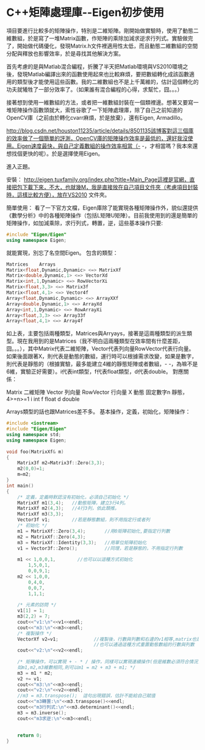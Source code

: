 # C++矩陣處理庫--Eigen初步使用



項目要進行比較多的矩陣操作，特別是二維矩陣。剛開始做實驗時，使用了動態二維數組，於是寫了一堆Matrix函數，作矩陣的乘除加減求逆求行列式。實驗做完了，開始做代碼優化，發現Matrix.h文件裡適用性太低，而且動態二維數組的空間分配與釋放也影響效率，於是尋找其他解決方案。

首先考慮的是與Matlab混合編程，折騰了半天把Matlab環境與VS2010環境之後，發現Matlab編譯出來的函數使用起來也比較麻煩，要把數組轉化成該函數適用的類型後才能使用這些函數。我的二維數組也不是上千萬維的，估計這個轉化的功夫就犧牲了一部分效率了。（如果誰有混合編程的心得，求幫忙，囧。。。）

接著想到使用一維數組的方法，或者把一維數組封裝在一個類裡邊。想著又要寫一堆矩陣操作函數頭就大，索性谷歌了一下矩陣處理庫，除了自己之前知道的OpenCV庫（之前由於轉化cvarr麻煩，於是放棄），還有Eigen, Armadillo。

http://blog.csdn.net/houston11235/article/details/8501135該博客對這三個庫的效率做了一個簡單的評測，OpenCV庫的矩陣操作效率是最低的，還好我沒使用。Eigen速度最快，與自己定義數組的操作效率相當（- -，才相當嗎？我本來還想找個更快的呢）。於是選擇使用Eigen。

進入正題。

安裝：
http://eigen.tuxfamily.org/index.php?title=Main_Page這裡是官網，直接把包下載下來，不大，也就幾M，我是直接放在自己項目文件夾（考慮項目封裝時，這樣比較方便），放在VS2010 <INCLUDE>文件夾。

簡單使用：
看了一下官方文檔，Eigen庫除了能實現各種矩陣操作外，貌似還提供《數學分析》中的各種矩陣操作（包括L矩陣U矩陣）。目前我使用到的還是簡單的矩陣操作，如加減乘除，求行列式，轉置，逆，這些基本操作只要:


```cpp
#include "Eigen/Eigen"  
using namespace Eigen;  
```

就能實現，別忘了名空間Eigen。
包含的類型：

```cpp
Matrices	Arrays
Matrix<float,Dynamic,Dynamic> <=> MatrixXf
Matrix<double,Dynamic,1> <=> VectorXd
Matrix<int,1,Dynamic> <=> RowVectorXi
Matrix<float,3,3> <=> Matrix3f
Matrix<float,4,1> <=> Vector4f
Array<float,Dynamic,Dynamic> <=> ArrayXXf
Array<double,Dynamic,1> <=> ArrayXd
Array<int,1,Dynamic> <=> RowArrayXi
Array<float,3,3> <=> Array33f
Array<float,4,1> <=> Array4f
```

如上表，主要包括兩種類型，Matrices與Arryays，接著是這兩種類型的派生類型。現在我用到的是Matrices（我不明白這兩種類型在效率間有什麼差距，囧。。。），其中Matrix代表二維矩陣，Vector代表列向量RowVector代表行向量。如果後面跟著X，則代表是動態的數組，運行時可以根據需求改變，如果是數字，則代表是靜態的（根據實驗，最多能建立4維的靜態矩陣或者數組，- -，為嘛不是6維，實驗正好需要）。i代表int類型，f代表float類型，d代表double。
對應關係：


<tbody>
<tr>
<td>Matrix</td>
<td>二維矩陣</td>
</tr>
<tr>
<td>Vector</td>
<td>列向量</td>
</tr>
<tr>
<td>RowVector</td>
<td>行向量</td>
</tr>
<tr>
<td>X</td>
<td>動態</td>
</tr>
<tr>
<td>固定數字n</td>
<td>靜態，4&gt;=n&gt;=1</td>
</tr>
<tr>
<td>i</td>
<td>int</td>
</tr>
<tr>
<td>f</td>
<td>float</td>
</tr>
<tr>
<td>d</td>
<td>double</td>
</tr>
</tbody>


Arrays類型的話也跟Matrices差不多。
基本操作，定義，初始化，矩陣操作：


```cpp
#include <iostream>  
#include "Eigen/Eigen"  
using namespace std;  
using namespace Eigen;  
  
void foo(MatrixXf& m)  
{  
    Matrix3f m2=Matrix3f::Zero(3,3);  
    m2(0,0)=1;  
    m=m2;  
}  
int main()  
{  
    /* 定義，定義時默認沒有初始化，必須自己初始化 */  
    MatrixXf m1(3,4);   //動態矩陣，建立3行4列。  
    MatrixXf m2(4,3);   //4行3列，依此類推。  
    MatrixXf m3(3,3);  
    Vector3f v1;        //若是靜態數組，則不用指定行或者列  
    /* 初始化 */  
    m1 = MatrixXf::Zero(3,4);       //用0矩陣初始化,要指定行列數  
    m2 = MatrixXf::Zero(4,3);  
    m3 = MatrixXf::Identity(3,3);   //用單位矩陣初始化  
    v1 = Vector3f::Zero();          //同理，若是靜態的，不用指定行列數  
  
    m1 << 1,0,0,1,        //也可以以這種方式初始化  
        1,5,0,1,  
        0,0,9,1;  
    m2 << 1,0,0,  
        0,4,0,  
        0,0,7,  
        1,1,1;  
      
    /* 元素的訪問 */  
    v1[1] = 1;  
    m3(2,2) = 7;  
    cout<<"v1:\n"<<v1<<endl;  
    cout<<"m3:\n"<<m3<<endl;  
    /* 複製操作 */  
    VectorXf v2=v1;             //複製後，行數與列數和右邊的v1相等,matrix也是一樣,  
                                //也可以通過這種方式重置動態數組的行數與列數  
    cout<<"v2:\n"<<v2<<endl;  
  
    /* 矩陣操作，可以實現 + - * / 操作，同樣可以實現連續操作(但是維數必須符合情況), 
    如m1,m2,m3維數相同,則可以m1 = m2 + m3 + m1; */  
    m3 = m1 * m2;  
    v2 += v1;  
    cout<<"m3:\n"<<m3<<endl;  
    cout<<"v2:\n"<<v2<<endl;  
    //m3 = m3.transpose();  這句出現錯誤，估計不能給自己賦值  
    cout<<"m3轉置:\n"<<m3.transpose()<<endl;  
    cout<<"m3行列式:\n"<<m3.determinant()<<endl;  
    m3 = m3.inverse();  
    cout<<"m3求逆:\n"<<m3<<endl;  
  
  
    return 0;  
}  
```


